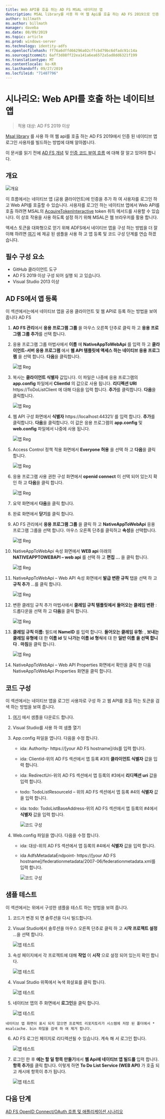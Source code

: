 ```yaml
---
title: Web API를 호출 하는 AD FS MSAL 네이티브 앱
description: MSAL library를 사용 하 여 웹 Api를 호출 하는 AD FS 2019으로 인증 된 네이티브 앱 로그인 사용자를 빌드하는 방법을 알아봅니다.
author: billmath
ms.author: billmath
manager: daveba
ms.date: 08/09/2019
ms.topic: article
ms.prod: windows-server
ms.technology: identity-adfs
ms.openlocfilehash: ff76a6dffd66296a02cffcbd79bc6dfadc91c14a
ms.sourcegitcommit: 6aff3d88ff22ea141a6ea6572a5ad8dd6321f199
ms.translationtype: MT
ms.contentlocale: ko-KR
ms.lasthandoff: 09/27/2019
ms.locfileid: "71407796"
---
```

# <a name="scenario-native-app-calling-web-api"></a>시나리오: Web API를 호출 하는 네이티브 앱 
>적용 대상: AD FS 2019 이상 
 
[Msal library](https://github.com/AzureAD/microsoft-authentication-library-for-dotnet/wiki) 를 사용 하 여 웹 api를 호출 하는 AD FS 2019에서 인증 된 네이티브 앱 로그인 사용자를 빌드하는 방법에 대해 알아봅니다.  
 
이 문서를 읽기 전에 [AD FS 개념](../ad-fs-openid-connect-oauth-concepts.md) 및 [인증 코드 부여 흐름](../../overview/ad-fs-openid-connect-oauth-flows-scenarios.md#authorization-code-grant-flow) 에 대해 잘 알고 있어야 합니다.
 
## <a name="overview"></a>개요 
 
 ![개요](media/adfs-msal-native-app-web-api/native1.png)

이 흐름에서는 네이티브 앱 (공용 클라이언트)에 인증을 추가 하 여 사용자를 로그인 하 고 Web API를 호출할 수 있습니다. 사용자를 로그인 하는 네이티브 앱에서 Web API를 호출 하려면 MSAL의 [AcquireTokenInteractive](https://docs.microsoft.com/en-us/dotnet/api/microsoft.identity.client.ipublicclientapplication.acquiretokeninteractive?view=azure-dotnet#Microsoft_Identity_Client_IPublicClientApplication_AcquireTokenInteractive_System_Collections_Generic_IEnumerable_System_String__) token 취득 메서드를 사용할 수 있습니다. 이 상호 작용을 사용 하도록 설정 하기 위해 MSAL은 웹 브라우저를 활용 합니다. 

 
액세스 토큰을 대화형으로 얻기 위해 ADFS에서 네이티브 앱을 구성 하는 방법을 더 잘 이해 하려면 [여기](https://github.com/microsoft/adfs-sample-msal-dotnet-native-to-webapi) 에 제공 된 샘플을 사용 하 고 앱 등록 및 코드 구성 단계를 연습 하겠습니다.  
 

## <a name="pre-requisites"></a>필수 구성 요소 


- GitHub 클라이언트 도구 
- AD FS 2019 이상 구성 되어 실행 되 고 있습니다. 
- Visual Studio 2013 이상 
 

## <a name="app-registration-in-ad-fs"></a>AD FS에서 앱 등록 
이 섹션에서는에서 네이티브 앱을 공용 클라이언트 및 웹 API로 등록 하는 방법을 보여 줍니다 AD FS 

  1. **AD FS 관리**에서 **응용 프로그램 그룹** 을 마우스 오른쪽 단추로 클릭 하 고 **응용 프로그램 그룹 추가**를 선택 합니다.   
  
  2. 응용 프로그램 그룹 마법사에서 **이름** 에 **NativeAppToWebApi** 를 입력 하 고 **클라이언트-서버 응용 프로그램** 에서 **웹 API 템플릿에 액세스 하는 네이티브 응용 프로그램** 을 선택 합니다. **다음**을 클릭합니다.  
  
      ![앱 Reg](media/adfs-msal-native-app-web-api/native2.png)  

  3. 복사는 **클라이언트 식별자** 값입니다. 이 파일은 나중에 응용 프로그램의 **app.config** 파일에서 **ClientId** 의 값으로 사용 됩니다. **리디렉션 URI** https://ToDoListClient 에 대해 다음을 입력 합니다. **추가**를 클릭합니다. **다음**을 클릭합니다.  
 
     ![앱 Reg](media/adfs-msal-native-app-web-api/native3.png) 

  4. 웹 API 구성 화면에서 **식별자** https://localhost:44321/ 를 입력 합니다. **추가**를 클릭합니다. **다음**을 클릭합니다. 이 값은 응용 프로그램의 **app.config** 및 **web.config** 파일에서 나중에 사용 됩니다.
 
     ![앱 Reg](media/adfs-msal-native-app-web-api/native4.png)   
  
  5. Access Control 정책 적용 화면에서 **Everyone 허용** 을 선택 하 고 **다음**을 클릭 합니다. 
  
     ![앱 Reg](media/adfs-msal-native-app-web-api/native5.png)   
  
  6. 응용 프로그램 사용 권한 구성 화면에서 **openid connect** 이 선택 되어 있는지 확인 하 고 **다음**을 클릭 합니다.  
     
     ![앱 Reg](media/adfs-msal-native-app-web-api/native6.png) 

  7. 요약 화면에서 **다음**을 클릭 합니다.
  
  8. 완료 화면에서 **닫기**를 클릭 합니다. 
  
  9. AD FS 관리에서 **응용 프로그램 그룹** 을 클릭 하 고 **NativeAppToWebApi** 응용 프로그램 그룹을 선택 합니다. 마우스 오른쪽 단추를 클릭하고 **속성**을 선택합니다.
  
      ![앱 Reg](media/adfs-msal-native-app-web-api/native7.png)

  10. NativeAppToWebApi 속성 화면에서 **WEB api** 아래의 **NATIVEAPPTOWEBAPI – web api** 를 선택 하 고 **편집 ...** 을 클릭 합니다. 
  
      ![앱 Reg](media/adfs-msal-native-app-web-api/native8.png) 

  11. NativeAppToWebApi – Web API 속성 화면에서 **발급 변환 규칙** 탭을 선택 하 고 **규칙 추가** ...를 클릭 합니다. 
  
      ![앱 Reg](media/adfs-msal-native-app-web-api/native9.png) 

  12. 변환 클레임 규칙 추가 마법사에서 **클레임 규칙 템플릿에서** **들어오는 클레임 변환** : 드롭다운을 선택 하 고 **다음**을 클릭 합니다.  
  
      ![앱 Reg](media/adfs-msal-native-app-web-api/native10.png) 

  13. **클레임 규칙 이름:** 필드에 **NameID** 를 입력 합니다. **들어오는 클레임 유형:** , **보내는 클레임 유형에** 대 한 **이름 id** 및 **나가는 이름 id 형식**에 대 한 **일반 이름** **을 선택 합니다** . **마침**을 클릭 합니다.
  
      ![앱 Reg](media/adfs-msal-native-app-web-api/native11.png) 

  14. NativeAppToWebApi – Web API Properties 화면에서 확인을 클릭 한 다음 NativeAppToWebApi Properties 화면을 클릭 합니다.  
 
## <a name="code-configuration"></a>코드 구성 
이 섹션에서는 네이티브 앱을 로그인 사용자로 구성 하 고 웹 API를 호출 하는 토큰을 검색 하는 방법을 보여 줍니다. 

1. [여기](https://github.com/microsoft/adfs-sample-msal-dotnet-native-to-webapi) 에서 샘플을 다운로드 합니다. 

2. Visual Studio를 사용 하 여 샘플 열기 

3. App.config 파일을 엽니다. 다음을 수정 합니다. 
   - ida: Authority- https://[your AD FS hostname]/ds를 입력 합니다.
   - ida: ClientId-위의 AD FS 섹션에서 앱 등록 #3의 **클라이언트 식별자** 값을 입력 합니다. 
   - ida: RedirectUri-위의 AD FS 섹션에서 앱 등록의 #3에서 **리디렉션 uri** 값을 입력 합니다.
   - todo: TodoListResourceId – 위의 AD FS 섹션에서 앱 등록 #4의 **식별자** 값을 입력 합니다. 
   - ida: todo: TodoListBaseAddress-위의 AD FS 섹션에서 앱 등록의 #4에서 **식별자** 값을 입력 합니다. 
 
     ![코드 구성](media/adfs-msal-native-app-web-api/native12.png)

 4. Web.config 파일을 엽니다. 다음을 수정 합니다. 
    - ida: 대상-위의 AD FS 섹션에서 앱 등록의 #4에서 **식별자** 값을 입력 합니다. 
    - ida AdfsMetadataEndpoint- https://[your AD FS hostname]/federationmetadata/2007-06/federationmetadata.xml를 입력 합니다. 
    
      ![코드 구성](media/adfs-msal-native-app-web-api/native13.png)
 
  
## <a name="test-the-sample"></a>샘플 테스트 
이 섹션에서는 위에서 구성한 샘플을 테스트 하는 방법을 보여 줍니다. 

  1. 코드가 변경 되 면 솔루션을 다시 빌드합니다. 
 
  2. Visual Studio에서 솔루션을 마우스 오른쪽 단추로 클릭 하 고 **시작 프로젝트 설정** ...을 선택 합니다.  
 
     ![앱 테스트](media/adfs-msal-native-app-web-api/native14.png)

  3. 속성 페이지에서 각 프로젝트에 대해 **작업** 이 **시작** 으로 설정 되어 있는지 확인 합니다. 
      
     ![앱 테스트](media/adfs-msal-native-app-web-api/native15.png)

  4. Visual Studio 위쪽에서 녹색 화살표를 클릭 합니다.  
 
     ![앱 테스트](media/adfs-msal-native-app-web-api/native16.png)

  5. 네이티브 앱의 주 화면에서 **로그인**을 클릭 합니다.  
  
     ![앱 테스트](media/adfs-msal-native-app-web-api/native17.png)

    네이티브 앱 화면이 표시 되지 않으면 프로젝트 리포지토리가 시스템에 저장 된 폴더에서 * msalcache. bin 파일을 검색 하 여 제거 합니다. 

  6. AD FS 로그인 페이지로 리디렉션될 수 있습니다. 계속 해 서 로그인 합니다. 
  
      ![앱 테스트](media/adfs-msal-native-app-web-api/native18.png)

  7. 로그인 한 후 **에는 할 일 항목 만들기**에서 **웹 Api에 네이티브 앱 빌드를** 입력 합니다. **항목 추가**를 클릭 합니다.  이렇게 하면 **To Do List Service (WEB API)** 가 호출 되 고 캐시에 항목이 추가 됩니다. 
    
       ![앱 테스트](media/adfs-msal-native-app-web-api/native19.png)
 
## <a name="next-steps"></a>다음 단계
[AD FS OpenID Connect/OAuth 흐름 및 애플리케이션 시나리오](../../overview/ad-fs-openid-connect-oauth-flows-scenarios.md)
 